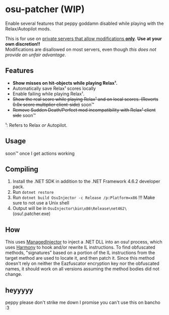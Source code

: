 # osu-patcher (WIP)

Enable several features that peppy goddamn disabled while playing with the Relax/Autopilot mods.


This is for use on <ins>private servers that allow modifications **only**</ins>. **Use at your own discretion!!**\
Modifications are disallowed on most servers, even though *this does not provide an unfair advantage*.

## Features
- **Show misses on hit-objects while playing Relax¹.**
- Automatically save Relax¹ scores locally
- Enable failing while playing Relax¹.
- ~~Show the real score while playing Relax¹ and on local scores. (Reverts 0.0x score multiplier client-side)~~ soon™️
- ~~Remove Sudden Death/Perfect mod incompatibility with Relax¹ client side~~ soon™️

¹: Refers to Relax *or* Autopilot.

## Usage

soon™️ once I get actions working

## Compiling

1. Install the .NET SDK in addition to the .NET Framework 4.6.2 developer pack.
2. Run `dotnet restore`
3. Run `dotnet build OsuInjector -c Release /p:Platform=x86` !!! Make sure to not use a Unix shell
4. Output will be in `OsuInjector\bin\x86\Release\net462\` (osu!.patcher.exe)

## How

This uses [ManagedInjector](https://github.com/holly-hacker/ManagedInjector) to inject a .NET DLL into an osu! process,
which uses [Harmony](https://github.com/pardeike/Harmony) to hook and/or rewrite IL instructions. To find obfuscated methods,
"signatures" based on a portion of the IL instructions from the target method are used to locate it, and then patch it.
Since this method doesn't rely on neither the Eazfuscator encryption key nor the obfuscated names, it should work on all
versions assuming the method bodies did not change.

## heyyyyy

peppy please don't strike me down I promise you can't use this on bancho :3
